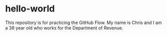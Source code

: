 # hello-world
This repository is for practicing the GitHub Flow.
My name is Chris and I am a 38 year old who works for the Department of Revenue. 
